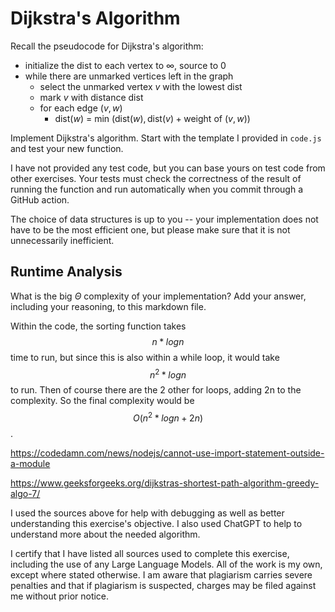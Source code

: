 # Dijkstra's Algorithm

Recall the pseudocode for Dijkstra's algorithm:
- initialize the dist to each vertex to $\infty$, source to 0
- while there are unmarked vertices left in the graph
    - select the unmarked vertex $v$ with the lowest dist
    - mark $v$ with distance dist
    - for each edge $(v,w)$
        - dist($w$) = min $\left(\textrm{dist}(w), \textrm{dist}(v) + \textrm{weight of }(v, w)\right)$

Implement Dijkstra's algorithm. Start with the template I provided in `code.js`
and test your new function.

I have not provided any test code, but you can base yours on test code from
other exercises. Your tests must check the correctness of the result of running
the function and run automatically when you commit through a GitHub action.

The choice of data structures is up to you -- your implementation does not have
to be the most efficient one, but please make sure that it is not unnecessarily
inefficient.

## Runtime Analysis

What is the big $\Theta$ complexity of your implementation? Add your
answer, including your reasoning, to this markdown file.

Within the code, the sorting function takes $$n * logn$$ time to run, but since this is also within a while loop, it would take $$n^2 * logn$$ to run. Then of course there are the 2 other for loops, adding 2n to the complexity. So the final complexity would be $$O(n^2*logn + 2n)$$.


https://codedamn.com/news/nodejs/cannot-use-import-statement-outside-a-module

https://www.geeksforgeeks.org/dijkstras-shortest-path-algorithm-greedy-algo-7/

I used the sources above for help with debugging as well as better understanding this exercise's objective. I also used ChatGPT to help to understand more about the needed algorithm.

I certify that I have listed all sources used to complete this exercise, including the use of any Large Language Models. All of the work is my own, except where stated otherwise. I am aware that plagiarism carries severe penalties and that if plagiarism is suspected, charges may be filed against me without prior notice.
